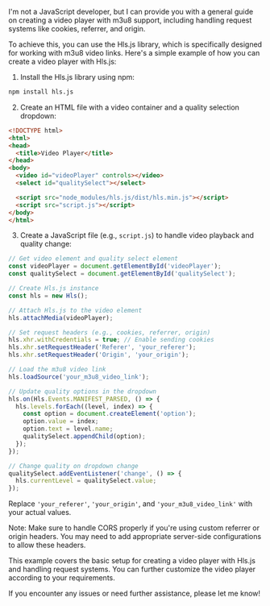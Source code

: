 I'm not a JavaScript developer, but I can provide you with a general guide on creating a video player with m3u8 support, including handling request systems like cookies, referrer, and origin.

To achieve this, you can use the Hls.js library, which is specifically designed for working with m3u8 video links. Here's a simple example of how you can create a video player with Hls.js:

1. Install the Hls.js library using npm:
```bash
npm install hls.js
```

2. Create an HTML file with a video container and a quality selection dropdown:

```html
<!DOCTYPE html>
<html>
<head>
  <title>Video Player</title>
</head>
<body>
  <video id="videoPlayer" controls></video>
  <select id="qualitySelect"></select>

  <script src="node_modules/hls.js/dist/hls.min.js"></script>
  <script src="script.js"></script>
</body>
</html>
```

3. Create a JavaScript file (e.g., `script.js`) to handle video playback and quality change:

```javascript
// Get video element and quality select element
const videoPlayer = document.getElementById('videoPlayer');
const qualitySelect = document.getElementById('qualitySelect');

// Create Hls.js instance
const hls = new Hls();

// Attach Hls.js to the video element
hls.attachMedia(videoPlayer);

// Set request headers (e.g., cookies, referrer, origin)
hls.xhr.withCredentials = true; // Enable sending cookies
hls.xhr.setRequestHeader('Referer', 'your_referer');
hls.xhr.setRequestHeader('Origin', 'your_origin');

// Load the m3u8 video link
hls.loadSource('your_m3u8_video_link');

// Update quality options in the dropdown
hls.on(Hls.Events.MANIFEST_PARSED, () => {
  hls.levels.forEach((level, index) => {
    const option = document.createElement('option');
    option.value = index;
    option.text = level.name;
    qualitySelect.appendChild(option);
  });
});

// Change quality on dropdown change
qualitySelect.addEventListener('change', () => {
  hls.currentLevel = qualitySelect.value;
});
```

Replace `'your_referer'`, `'your_origin'`, and `'your_m3u8_video_link'` with your actual values.

Note: Make sure to handle CORS properly if you're using custom referrer or origin headers. You may need to add appropriate server-side configurations to allow these headers.

This example covers the basic setup for creating a video player with Hls.js and handling request systems. You can further customize the video player according to your requirements.

If you encounter any issues or need further assistance, please let me know!
